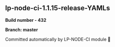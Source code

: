 ## lp-node-ci-1.1.15-release-YAMLs

**Build number - 432**

**Branch: master**

 Committed automatically by LP-NODE-CI module :rocket: